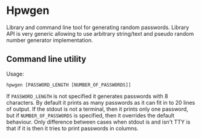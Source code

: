 Hpwgen
======

Library and command line tool for generating random passwords. Library API is
very generic allowing to use arbitrary string/text and pseudo random number
generator implementation.


Command line utility
--------------------

Usage:

    hpwgen [PASSWORD_LENGTH [NUMBER_OF_PASSWORDS]]

If `PASSWORD_LENGTH` is not specified it generates passwords with 8 characters.
By default it prints as many passwords as it can fit in to 20 lines of output.
If the stdout is not a terminal, then it prints only one password, but if
`NUMBER_OF_PASSWORDS` is specified, then it overrides the default behaviour.
Only difference between cases when stdout is and isn't TTY is that if it is
then it tries to print passwords in columns.
